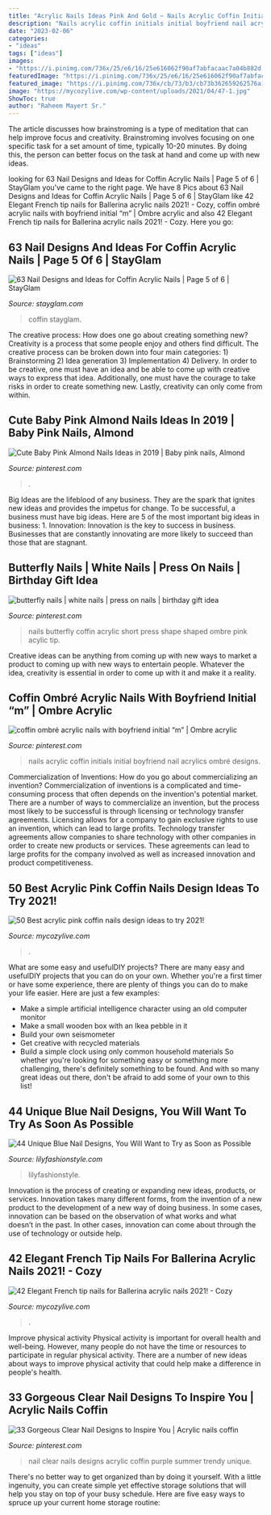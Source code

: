 ```yaml
---
title: "Acrylic Nails Ideas Pink And Gold ~ Nails Acrylic Coffin Initials Initial Boyfriend Nail Acrylics Ombré Designs"
description: "Nails acrylic coffin initials initial boyfriend nail acrylics ombré designs"
date: "2023-02-06"
categories:
- "ideas"
tags: ["ideas"]
images:
- "https://i.pinimg.com/736x/25/e6/16/25e616062f90af7abfacaac7a04b882d.jpg"
featuredImage: "https://i.pinimg.com/736x/25/e6/16/25e616062f90af7abfacaac7a04b882d.jpg"
featured_image: "https://i.pinimg.com/736x/cb/73/b3/cb73b362659262576a1f747b6d4a2e09.jpg"
image: "https://mycozylive.com/wp-content/uploads/2021/04/47-1.jpg"
ShowToc: true
author: "Raheem Mayert Sr."
---
```



The article discusses how brainstroming is a type of meditation that can help improve focus and creativity. Brainstroming involves focusing on one specific task for a set amount of time, typically 10-20 minutes. By doing this, the person can better focus on the task at hand and come up with new ideas.

	

		
looking for 63 Nail Designs and Ideas for Coffin Acrylic Nails | Page 5 of 6 | StayGlam you've came to the right page. We have 8 Pics about 63 Nail Designs and Ideas for Coffin Acrylic Nails | Page 5 of 6 | StayGlam like 42 Elegant French tip nails for Ballerina acrylic nails 2021! - Cozy, coffin ombré acrylic nails with boyfriend initial “m” | Ombre acrylic and also 42 Elegant French tip nails for Ballerina acrylic nails 2021! - Cozy. Here you go:
		
    
## 63 Nail Designs And Ideas For Coffin Acrylic Nails | Page 5 Of 6 | StayGlam

<img loading=lazy src="https://stayglam.com/wp-content/uploads/2020/12/Simple-Nude-Coffin-Nails.jpg" onerror="this.onerror=null;this.src='https://tse4.mm.bing.net/th?id=OIP.eCooKAj1FkR2ljx3kfGkBgHaLH&amp;pid=15.1';" alt="63 Nail Designs and Ideas for Coffin Acrylic Nails | Page 5 of 6 | StayGlam">

_Source: stayglam.com_

>coffin stayglam. 

	

The creative process: How does one go about creating something new?
Creativity is a process that some people enjoy and others find difficult. The creative process can be broken down into four main categories: 1) Brainstorming 2) Idea generation 3) Implementation 4) Delivery. In order to be creative, one must have an idea and be able to come up with creative ways to express that idea. Additionally, one must have the courage to take risks in order to create something new. Lastly, creativity can only come from within.

    
## Cute Baby Pink Almond Nails Ideas In 2019 | Baby Pink Nails, Almond

<img loading=lazy src="https://i.pinimg.com/736x/25/e6/16/25e616062f90af7abfacaac7a04b882d.jpg" onerror="this.onerror=null;this.src='https://tse3.mm.bing.net/th?id=OIP.LLgSc84Wk164a5t7B8ulZAHaJ3&amp;pid=15.1';" alt="Cute Baby Pink Almond Nails Ideas in 2019 | Baby pink nails, Almond">

_Source: pinterest.com_

>. 

	

Big Ideas are the lifeblood of any business. They are the spark that ignites new ideas and provides the impetus for change. To be successful, a business must have big ideas. Here are 5 of the most important big ideas in business: 1. Innovation: Innovation is the key to success in business. Businesses that are constantly innovating are more likely to succeed than those that are stagnant. 
    
## Butterfly Nails | White Nails | Press On Nails | Birthday Gift Idea

<img loading=lazy src="https://i.pinimg.com/736x/6f/a6/59/6fa6596535fb3c46650d6984c6939099.jpg" onerror="this.onerror=null;this.src='https://tse1.mm.bing.net/th?id=OIP.pJRlPEp47fPcwdVBO4HZ6wHaJ3&amp;pid=15.1';" alt="butterfly nails | white nails | press on nails | birthday gift idea">

_Source: pinterest.com_

>nails butterfly coffin acrylic short press shape shaped ombre pink acylic tip. 

	

Creative ideas can be anything from coming up with new ways to market a product to coming up with new ways to entertain people. Whatever the idea, creativity is essential in order to come up with it and make it a reality.

    
## Coffin Ombré Acrylic Nails With Boyfriend Initial “m” | Ombre Acrylic

<img loading=lazy src="https://i.pinimg.com/736x/b0/83/9f/b0839f27dbf10602f5a5f23902eeb933.jpg" onerror="this.onerror=null;this.src='https://tse2.mm.bing.net/th?id=OIP.HNWyQ3YzcYHTV3NrOJlu5QHaJ3&amp;pid=15.1';" alt="coffin ombré acrylic nails with boyfriend initial “m” | Ombre acrylic">

_Source: pinterest.com_

>nails acrylic coffin initials initial boyfriend nail acrylics ombré designs. 

	

Commercialization of Inventions: How do you go about commercializing an invention?
Commercialization of inventions is a complicated and time-consuming process that often depends on the invention's potential market. There are a number of ways to commercialize an invention, but the process most likely to be successful is through licensing or technology transfer agreements. Licensing allows for a company to gain exclusive rights to use an invention, which can lead to large profits. Technology transfer agreements allow companies to share technology with other companies in order to create new products or services. These agreements can lead to large profits for the company involved as well as increased innovation and product competitiveness.

    
## 50 Best Acrylic Pink Coffin Nails Design Ideas To Try 2021!

<img loading=lazy src="https://mycozylive.com/wp-content/uploads/2021/04/47-1.jpg" onerror="this.onerror=null;this.src='https://tse4.mm.bing.net/th?id=OIP.Bq0Z2UmomzjHc0CIK6MFhQHaLH&amp;pid=15.1';" alt="50 Best acrylic pink coffin nails design ideas to try 2021!">

_Source: mycozylive.com_

>. 

	

What are some easy and usefulDIY projects?
There are many easy and usefulDIY projects that you can do on your own. Whether you're a first timer or have some experience, there are plenty of things you can do to make your life easier. Here are just a few examples: 
- Make a simple artificial intelligence character using an old computer monitor 
- Make a small wooden box with an Ikea pebble in it 
- Build your own seismometer 
- Get creative with recycled materials 
- Build a simple clock using only common household materials 
So whether you're looking for something easy or something more challenging, there's definitely something to be found. And with so many great ideas out there, don't be afraid to add some of your own to this list!

    
## 44 Unique Blue Nail Designs, You Will Want To Try As Soon As Possible

<img loading=lazy src="https://lilyfashionstyle.com/wp-content/uploads/2020/02/25-18.jpg" onerror="this.onerror=null;this.src='https://tse2.mm.bing.net/th?id=OIP.LvaSOdY5VuCEF0YUP3OSWQHaKx&amp;pid=15.1';" alt="44 Unique Blue Nail Designs, You Will Want to Try as Soon as Possible">

_Source: lilyfashionstyle.com_

>lilyfashionstyle. 

	

Innovation is the process of creating or expanding new ideas, products, or services. Innovation takes many different forms, from the invention of a new product to the development of a new way of doing business. In some cases, innovation can be based on the observation of what works and what doesn’t in the past. In other cases, innovation can come about through the use of technology or outside help.

    
## 42 Elegant French Tip Nails For Ballerina Acrylic Nails 2021! - Cozy

<img loading=lazy src="https://mycozylive.com/wp-content/uploads/2021/03/39.png" onerror="this.onerror=null;this.src='https://tse2.mm.bing.net/th?id=OIP.LjeVZim8wBzmBVNgq-Li-QHaKY&amp;pid=15.1';" alt="42 Elegant French tip nails for Ballerina acrylic nails 2021! - Cozy">

_Source: mycozylive.com_

>. 

	

Improve physical activity
Physical activity is important for overall health and well-being. However, many people do not have the time or resources to participate in regular physical activity. There are a number of new ideas about ways to improve physical activity that could help make a difference in people's health.

    
## 33 Gorgeous Clear Nail Designs To Inspire You | Acrylic Nails Coffin

<img loading=lazy src="https://i.pinimg.com/736x/cb/73/b3/cb73b362659262576a1f747b6d4a2e09.jpg" onerror="this.onerror=null;this.src='https://tse3.mm.bing.net/th?id=OIP.uqTSOIxBH562yDq0vHUOcQHaKS&amp;pid=15.1';" alt="33 Gorgeous Clear Nail Designs to Inspire You | Acrylic nails coffin">

_Source: pinterest.com_

>nail clear nails designs acrylic coffin purple summer trendy unique. 

	

There's no better way to get organized than by doing it yourself. With a little ingenuity, you can create simple yet effective storage solutions that will help you stay on top of your busy schedule. Here are five easy ways to spruce up your current home storage routine: 

